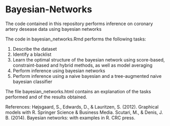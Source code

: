 # Bayesian-Networks

The code contained in this repository performs inference on coronary artery desease data using bayesian networks

The code in bayesian_networks.Rmd performs the following tasks: 

1) Describe the dataset 
2) Identify a blacklist
3) Learn the optimal structure of the bayesian network using score-based, constraint-based and hybrid methods, as well as model averaging
4) Perform inference using bayesian networks
5) Perform inference using a naive bayesian and a tree-augmented naive bayesian classifier

The file bayesian_networks.html contains an explanation of the tasks performed and of the results obtained. 


References: 
Højsgaard, S., Edwards, D., & Lauritzen, S. (2012). Graphical models with R. Springer Science & Business Media.
Scutari, M., & Denis, J. B. (2014). Bayesian networks: with examples in R. CRC press.
